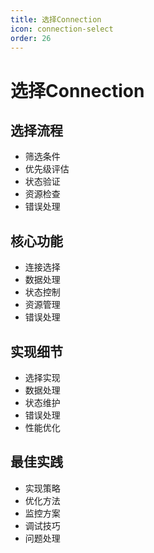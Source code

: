 ```yaml
---
title: 选择Connection
icon: connection-select
order: 26
---
```


# 选择Connection

## 选择流程
- 筛选条件
- 优先级评估
- 状态验证
- 资源检查
- 错误处理

## 核心功能
- 连接选择
- 数据处理
- 状态控制
- 资源管理
- 错误处理

## 实现细节
- 选择实现
- 数据处理
- 状态维护
- 错误处理
- 性能优化

## 最佳实践
- 实现策略
- 优化方法
- 监控方案
- 调试技巧
- 问题处理
